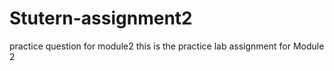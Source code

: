 # Stutern-assignment2
practice question for module2
this is the practice lab assignment for Module 2
